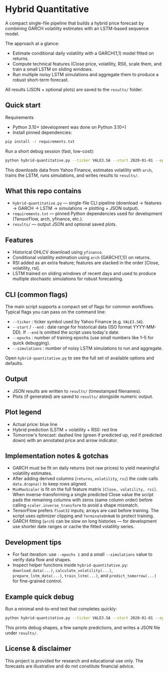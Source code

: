 # Hybrid Quantitative

A compact single-file pipeline that builds a hybrid price forecast by combining GARCH volatility estimates with an LSTM-based sequence model.

The approach at a glance:
- Estimate conditional daily volatility with a GARCH(1,1) model fitted on returns.
- Compute technical features (Close price, volatility, RSI), scale them, and train a small LSTM on sliding windows.
- Run multiple noisy LSTM simulations and aggregate them to produce a robust short-term forecast.

All results (JSON + optional plots) are saved to the `results/` folder.

## Quick start

Requirements

- Python 3.10+ (development was done on Python 3.10+)
- Install pinned dependencies:

```bash
pip install -r requirements.txt
```

Run a short debug session (fast, low-cost):

```bash
python hybrid-quantitative.py --ticker VALE3.SA --start 2020-01-01 --epochs 2 --simulations 5
```

This downloads data from Yahoo Finance, estimates volatility with `arch`, trains the LSTM, runs simulations, and writes results to `results/`.

## What this repo contains

- `hybrid-quantitative.py` — single-file CLI pipeline (download -> features -> GARCH -> LSTM -> simulations -> plotting + JSON output).
- `requirements.txt` — pinned Python dependencies used for development (TensorFlow, arch, yfinance, etc.).
- `results/` — output JSON and optional saved plots.

## Features

- Historical OHLCV download using `yfinance`.
- Conditional volatility estimation using `arch` (GARCH(1,1)) on returns.
- RSI added as an extra feature; features are stacked in the order [Close, volatility, rsi].
- LSTM trained on sliding windows of recent days and used to produce multiple stochastic simulations for robust forecasting.

## CLI (common flags)

The main script supports a compact set of flags for common workflows. Typical flags you can pass on the command line:

- `--ticker` : ticker symbol used by Yahoo Finance (e.g. `VALE3.SA`).
- `--start` / `--end` : date range for historical data (ISO format YYYY-MM-DD). If `--end` is omitted the script uses today's date.
- `--epochs` : number of training epochs (use small numbers like 1–5 for quick debugging).
- `--simulations` : number of noisy LSTM simulations to run and aggregate.

Open `hybrid-quantitative.py` to see the full set of available options and defaults.

## Output

- JSON results are written to `results/` (timestamped filenames).
- Plots (if generated) are saved to `results/` alongside numeric output.

## Plot legend

- Actual price: blue line
- Hybrid prediction (LSTM + volatility + RSI): red line
- Tomorrow's forecast: dashed line (green if predicted up, red if predicted down) with an annotated price and arrow indicator.

## Implementation notes & gotchas

- GARCH must be fit on daily returns (not raw prices) to yield meaningful volatility estimates.
- After adding derived columns (`returns`, `volatility`, `rsi`) the code calls `data.dropna()` to keep rows aligned.
- `MinMaxScaler` is fit on the full feature matrix `[Close, volatility, rsi]`. When inverse-transforming a single predicted Close value the script pads the remaining columns with zeros (same column order) before calling `scaler.inverse_transform` to avoid a shape mismatch.
- TensorFlow prefers `float32` inputs; arrays are cast before training. The script uses optimizer clipping and `TerminateOnNaN` to protect training.
- GARCH fitting (`arch`) can be slow on long histories — for development use shorter date ranges or cache the fitted volatility series.

## Development tips

- For fast iteration: use `--epochs 1` and a small `--simulations` value to verify data flow and shapes.
- Inspect helper functions inside `hybrid-quantitative.py`: `download_data(...)`, `calculate_volatility(...)`, `prepare_lstm_data(...)`, `train_lstm(...)`, and `predict_tomorrow(...)` for fine-grained control.

## Example quick debug

Run a minimal end-to-end test that completes quickly:

```bash
python hybrid-quantitative.py --ticker VALE3.SA --start 2020-01-01 --epochs 1 --simulations 3
```

This prints debug shapes, a few sample predictions, and writes a JSON file under `results/`.

## License & disclaimer

This project is provided for research and educational use only. The forecasts are illustrative and do not constitute financial advice.
